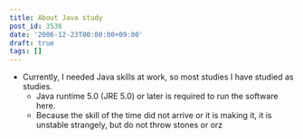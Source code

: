```yaml
---
title: About Java study
post_id: 3536
date: '2006-12-23T00:00:00+09:00'
draft: true
tags: []
---
```


*   Currently, I needed Java skills at work, so most studies I have studied as studies.
    *   Java runtime 5.0 (JRE 5.0) or later is required to run the software here.
    *   Because the skill of the time did not arrive or it is making it, it is unstable strangely, but do not throw stones or orz
